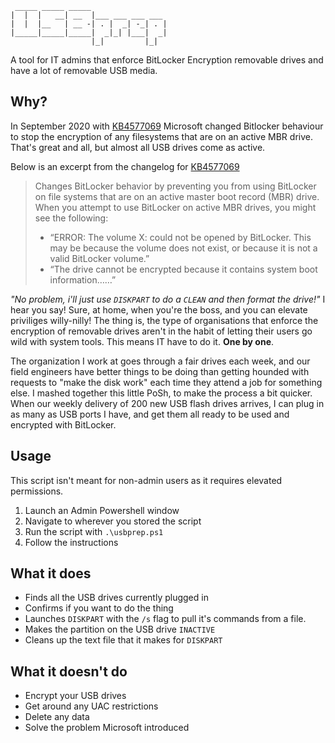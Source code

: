 ```
 _____ _____ _____                 
|  |  |   __| __  |___ ___ ___ ___ 
|  |  |__   | __ -| . |  _| -_| . |
|_____|_____|_____|  _|_| |___|  _|
                  |_|         |_|      
```
A tool for IT admins that enforce BitLocker Encryption removable drives and have a lot of removable USB media.

## Why?
In September 2020 with [KB4577069](https://support.microsoft.com/en-us/topic/september-16-2020-kb4577069-os-build-17763-1490-preview-fcc63e7f-dbf1-ab01-9a11-1f79983e8526) Microsoft changed Bitlocker behaviour to stop the encryption of any filesystems that are on an active MBR drive. That's great and all, but almost all USB drives come as active.

Below is an excerpt from the changelog for [KB4577069](https://support.microsoft.com/en-us/topic/september-16-2020-kb4577069-os-build-17763-1490-preview-fcc63e7f-dbf1-ab01-9a11-1f79983e8526)

> Changes BitLocker behavior by preventing you from using BitLocker on file systems that are on an active master boot record (MBR) drive. When you attempt to use BitLocker on active MBR drives, you might see the following:
> * “ERROR: The volume X: could not be opened by BitLocker. This may be because the volume does not exist, or because it is not a valid BitLocker volume.”
> * “The drive cannot be encrypted because it contains system boot information……”

*"No problem, i'll just use `DISKPART` to do a `CLEAN` and then format the drive!"* I hear you say! Sure, at home, when you're the boss, and you can elevate priviliges willy-nilly! The thing is, the type of organisations that enforce the encryption of removable drives aren't in the habit of letting their users go wild with system tools. This means IT have to do it. **One by one**.

The organization I work at goes through a fair drives each week, and our field engineers have better things to be doing than getting hounded with requests to "make the disk work" each time they attend a job for something else. I mashed together this little PoSh, to make the process a bit quicker. When our weekly delivery of 200 new USB flash drives arrives, I can plug in as many as USB ports I have, and get them all ready to be used and encrypted with BitLocker. 

## Usage
This script isn't meant for non-admin users as it requires elevated permissions.

1. Launch an Admin Powershell window
2. Navigate to wherever you stored the script
3. Run the script with `.\usbprep.ps1` 
4. Follow the instructions

## What it does
* Finds all the USB drives currently plugged in
* Confirms if you want to do the thing
* Launches `DISKPART` with the `/s` flag to pull it's commands from a file.
* Makes the partition on the USB drive `INACTIVE`
* Cleans up the text file that it makes for `DISKPART`
## What it doesn't do
* Encrypt your USB drives
* Get around any UAC restrictions
* Delete any data
* Solve the problem Microsoft introduced